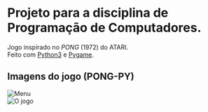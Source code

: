 # Projeto para a disciplina de Programação de Computadores.

Jogo inspirado no *PONG* (1972) do ATARI.<br>
Feito com [Python3](https://www.python.org/) e [Pygame](https://www.pygame.org/news).

## Imagens do jogo (PONG-PY)

![Menu](#)
<br>
![O jogo](#)
